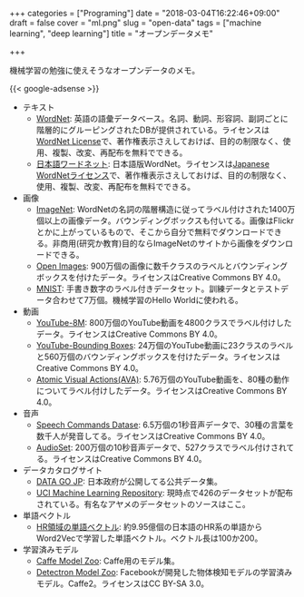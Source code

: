 +++
categories = ["Programing"]
date = "2018-03-04T16:22:46+09:00"
draft = false
cover = "ml.png"
slug = "open-data"
tags = ["machine learning", "deep learning"]
title = "オープンデータメモ"

+++

機械学習の勉強に使えそうなオープンデータのメモ。

<!--more-->

{{< google-adsense >}}

* テキスト
    * [WordNet](http://wordnet.princeton.edu/): 英語の語彙データベース。名詞、動詞、形容詞、副詞ごとに階層的にグルーピングされたDBが提供されている。ライセンスは[WordNet License](http://wordnet.princeton.edu/wordnet/license/)で、著作権表示さえしておけば、目的の制限なく、使用、複製、改変、再配布を無料でできる。
    * [日本語ワードネット](http://compling.hss.ntu.edu.sg/wnja/index.ja.html): 日本語版WordNet。ライセンスは[Japanese WordNetライセンス](http://compling.hss.ntu.edu.sg/wnja/license.txt)で、著作権表示さえしておけば、目的の制限なく、使用、複製、改変、再配布を無料でできる。
* 画像
    * [ImageNet](http://image-net.org/index): WordNetの名詞の階層構造に従ってラベル付けされた1400万個以上の画像データ。バウンディングボックスも付いてる。画像はFlickrとかに上がっているもので、そこから自分で無料でダウンロードできる。非商用(研究か教育)目的ならImageNetのサイトから画像をダウンロードできる。
    * [Open Images](https://github.com/openimages/dataset): 900万個の画像に数千クラスのラベルとバウンディングボックスを付けたデータ。ライセンスはCreative Commons BY 4.0。
    * [MNIST](http://yann.lecun.com/exdb/mnist/): 手書き数字のラベル付きデータセット。訓練データとテストデータ合わせて7万個。機械学習のHello Worldに使われる。
* 動画
    * [YouTube-8M](https://research.google.com/youtube8m/): 800万個のYouTube動画を4800クラスでラベル付けしたデータ。ライセンスはCreative Commons BY 4.0。
    * [YouTube-Bounding Boxes](https://research.google.com/youtube-bb/): 24万個のYouTube動画に23クラスのラベルと560万個のバウンディングボックスを付けたデータ。ライセンスはCreative Commons BY 4.0。
    * [Atomic Visual Actions(AVA)](https://research.google.com/ava/): 5.76万個のYouTube動画を、80種の動作についてラベル付けしたデータ。ライセンスはCreative Commons BY 4.0。
* 音声
    * [Speech Commands Datase](http://download.tensorflow.org/data/speech_commands_v0.01.tar.gz): 6.5万個の1秒音声データで、30種の言葉を数千人が発音してる。ライセンスはCreative Commons BY 4.0。
    * [AudioSet](https://research.google.com/audioset/): 200万個の10秒音声データで、527クラスでラベル付けされてる。ライセンスはCreative Commons BY 4.0。
* データカタログサイト
    * [DATA GO JP](http://www.data.go.jp/): 日本政府が公開してる公共データ集。
    * [UCI Machine Learning Repository](http://archive.ics.uci.edu/ml/index.php): 現時点で426のデータセットが配布されている。有名なアヤメのデータセットのソースはここ。
* 単語ベクトル
    * [HR領域の単語ベクトル](https://github.com/bizreach/ai/tree/master/word2vec): 約9.95億個の日本語のHR系の単語からWord2Vecで学習した単語ベクトル。ベクトル長は100か200。
* 学習済みモデル
    * [Caffe Model Zoo](http://caffe.berkeleyvision.org/model_zoo.html): Caffe用のモデル集。
    * [Detectron Model Zoo](https://github.com/facebookresearch/Detectron/blob/master/MODEL_ZOO.md): Facebookが開発した物体検知モデルの学習済みモデル。Caffe2。ライセンスはCC BY-SA 3.0。
